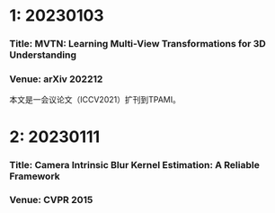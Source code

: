 # 1: 20230103
### Title: MVTN: Learning Multi-View Transformations for 3D Understanding
### Venue: arXiv 202212
本文是一会议论文（ICCV2021）扩刊到TPAMI。
# 2: 20230111
### Title: Camera Intrinsic Blur Kernel Estimation: A Reliable Framework
### Venue: CVPR 2015


























